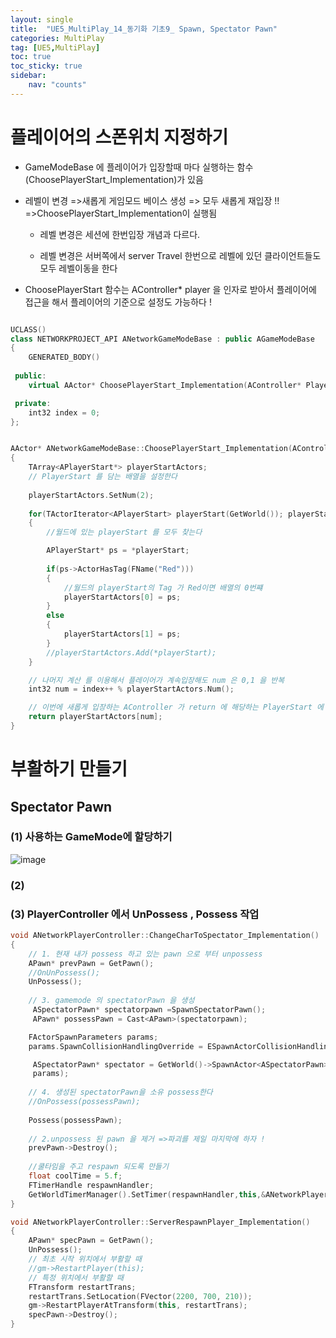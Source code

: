 ```yaml
---
layout: single
title:  "UE5_MultiPlay_14_동기화 기초9_ Spawn, Spectator Pawn"
categories: MultiPlay
tag: [UE5,MultiPlay]
toc: true
toc_sticky: true
sidebar:
    nav: "counts"
---
```


# 플레이어의 스폰위치 지정하기 

* GameModeBase 에 플레이어가 입장할때 마다 실행하는 함수 (ChoosePlayerStart_Implementation)가 있음 
   
* 레벨이 변경 =>새롭게 게임모드 베이스 생성 => 모두 새롭게 재입장 !! =>ChoosePlayerStart_Implementation이 실행됨
	* 레벨 변경은 세션에 한번입장 개념과 다르다.
	  
	* 레벨 변경은 서버쪽에서 server Travel 한번으로 레벨에 있던 클라이언트들도 모두 레벨이동을 한다
   
* ChoosePlayerStart 함수는 AController* player  을 인자로 받아서 플레이어에 접근을 해서 플레이어의 기준으로 설정도 가능하다 !

   
```cpp

UCLASS()
class NETWORKPROJECT_API ANetworkGameModeBase : public AGameModeBase
{
	GENERATED_BODY()
	
 public:
	virtual AActor* ChoosePlayerStart_Implementation(AController* Player) override;

 private:
	int32 index = 0;
};


AActor* ANetworkGameModeBase::ChoosePlayerStart_Implementation(AController* player)
{
	TArray<APlayerStart*> playerStartActors;
	// PlayerStart 를 담는 배열을 설정한다  
	
	playerStartActors.SetNum(2); 
	
	for(TActorIterator<APlayerStart> playerStart(GetWorld()); playerStart; ++playerStart)
	{
		//월드에 있는 playerStart 를 모두 찾는다

		APlayerStart* ps = *playerStart;
		
		if(ps->ActorHasTag(FName("Red")))
		{
			//월드의 playerStart의 Tag 가 Red이면 배열의 0번쨰
			playerStartActors[0] = ps;
		}
		else
		{
			playerStartActors[1] = ps;	
		}
		//playerStartActors.Add(*playerStart);
	}

	// 나머지 계산 를 이용해서 플레이어가 계속입장해도 num 은 0,1 을 반복 
	int32 num = index++ % playerStartActors.Num();

	// 이번에 새롭게 입장하는 AController 가 return 에 해당하는 PlayerStart 에 스폰하게 된다
	return playerStartActors[num];
}
```


# 부활하기 만들기

## Spectator Pawn 

### (1) 사용하는 GameMode에 할당하기 
![image](https://github.com/silverlnng/MultiTeamProject/assets/112385982/a9bd0021-563b-4979-a686-36f222b271cd)

### (2) 


### (3) PlayerController 에서 UnPossess , Possess 작업 



```cpp
void ANetworkPlayerController::ChangeCharToSpectator_Implementation()
{
	// 1. 현재 내가 possess 하고 있는 pawn 으로 부터 unpossess
	APawn* prevPawn = GetPawn();
	//OnUnPossess();
	UnPossess();
	
	// 3. gamemode 의 spectatorPawn 을 생성
	 ASpectatorPawn* spectatorpawn =SpawnSpectatorPawn();
	 APawn* possessPawn = Cast<APawn>(spectatorpawn);

	FActorSpawnParameters params;
	params.SpawnCollisionHandlingOverride = ESpawnActorCollisionHandlingMethod::AlwaysSpawn;

	 ASpectatorPawn* spectator = GetWorld()->SpawnActor<ASpectatorPawn>(gm->SpectatorClass,prevPawn->GetActorTransform(), 
	 params);
	
	// 4. 생성된 spectatorPawn을 소유 possess한다
	//OnPossess(possessPawn);
	
	Possess(possessPawn);
	
	// 2.unpossess 된 pawn 을 제거 =>파괴를 제일 마지막에 하자 !
	prevPawn->Destroy();
	
	//쿨타임을 주고 respawn 되도록 만들기
	float coolTime = 5.f;
	FTimerHandle respawnHandler;
	GetWorldTimerManager().SetTimer(respawnHandler,this,&ANetworkPlayerController::serverRespawnPlayer,coolTime,false);
}
```

```cpp
void ANetworkPlayerController::ServerRespawnPlayer_Implementation()
{
	APawn* specPawn = GetPawn();
	UnPossess();
	// 최초 시작 위치에서 부활할 때
	//gm->RestartPlayer(this);
	// 특정 위치에서 부활할 때
	FTransform restartTrans;
	restartTrans.SetLocation(FVector(2200, 700, 210));
	gm->RestartPlayerAtTransform(this, restartTrans);
	specPawn->Destroy();
}
```